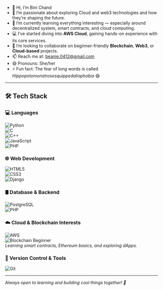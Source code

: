 - 👋 Hi, I’m Bini Chand  
- 👀 I’m passionate about exploring Cloud and web3 technologies and how they’re shaping the future.  
- 🌱 I’m currently learning everything interesting — especially around decentralized system, smart contracts, and cloud computing.  
- 💻 I’ve started diving into **AWS Cloud**, gaining hands-on experience with its core services.  
- 💞️ I’m looking to collaborate on beginner-friendly **Blockchain**, **Web3**, or **Cloud-based** projects.  
- 📫 Reach me at: [beanie.0412@gmail.com](mailto:beanie.0412@gmail.com)  
- 😄 Pronouns: She/her  
- ⚡ Fun fact: The fear of long words is called *Hippopotomonstrosesquippedaliophobia* 😅  

---

## 🛠 Tech Stack

### 💻 Languages  
![Python](https://img.shields.io/badge/Python-3776AB?style=for-the-badge&logo=python&logoColor=white)  
![C](https://img.shields.io/badge/C-A8B9CC?style=for-the-badge&logo=c&logoColor=white)  
![C++](https://img.shields.io/badge/C++-00599C?style=for-the-badge&logo=c%2B%2B&logoColor=white)  
![JavaScript](https://img.shields.io/badge/JavaScript-F7DF1E?style=for-the-badge&logo=javascript&logoColor=black)  
![PHP](https://img.shields.io/badge/PHP-777BB4?style=for-the-badge&logo=php&logoColor=white)  

### 🌐 Web Development  
![HTML5](https://img.shields.io/badge/HTML5-E34F26?style=for-the-badge&logo=html5&logoColor=white)  
![CSS3](https://img.shields.io/badge/CSS3-1572B6?style=for-the-badge&logo=css3&logoColor=white)  
![Django](https://img.shields.io/badge/Django-092E20?style=for-the-badge&logo=django&logoColor=white)  

### 🛢 Database & Backend  
![PostgreSQL](https://img.shields.io/badge/PostgreSQL-316192?style=for-the-badge&logo=postgresql&logoColor=white)  
![PHP](https://img.shields.io/badge/PHP-777BB4?style=for-the-badge&logo=php&logoColor=white)  

### ☁️ Cloud & Blockchain Interests  
![AWS](https://img.shields.io/badge/AWS-232F3E?style=for-the-badge&logo=amazon-aws&logoColor=white)  
![Blockchain Beginner](https://img.shields.io/badge/Blockchain-Beginner-8E44AD?style=for-the-badge&logo=blockchain-dot-com&logoColor=white)  
*Learning smart contracts, Ethereum basics, and exploring dApps.*  

### 🔧 Version Control & Tools  
![Git](https://img.shields.io/badge/Git-F05032?style=for-the-badge&logo=git&logoColor=white)  

---

*Always open to learning and building cool things together! 🚀*



<!---
crazzac061/crazzac061 is a ✨ special ✨ repository because its `README.md` (this file) appears on your GitHub profile.
You can click the Preview link to take a look at your changes.
--->

